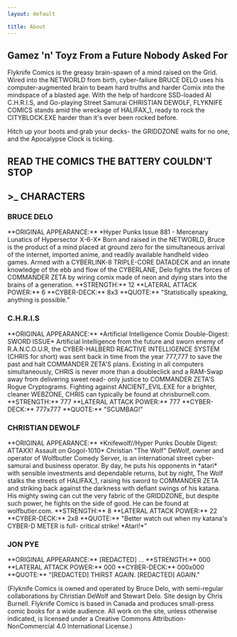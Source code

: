 ```yaml
---
layout: default

title: About
---
```


<h2 class="sectionHead center">Gamez 'n' Toyz From a Future Nobody Asked For</h2>

Flyknife Comics is the greasy brain-spawn of a mind raised on the Grid. Wired into the NETWORLD from birth, cyber-failure
BRUCE DELO uses his computer-augmented brain to beam hard truths and harder Comix into the mindspace of a blasted age.
With the help of hardcore SSD-loaded AI C.H.R.I.S, and Go-playing Street Samurai CHRISTIAN DEWOLF, FLYKNIFE COMICS stands
amid the wreckage of HALIFAX_1, ready to rock the CITYBLOCK.EXE harder than it's ever been rocked before.

Hitch up your boots and grab your decks- the GRIDDZONE waits for no one, and the Apocalypse Clock is ticking.

<h2 class="sectionHead center">READ THE COMICS THE BATTERY COULDN'T STOP</h2>
  
  
<h2 class="sectionHead">>_ CHARACTERS</h2>
  
  
<h3 class="sectionHead">BRUCE DELO</h3>
**ORIGINAL APPEARANCE:** *Hyper Punks Issue 881 - Mercenary Lunatics of Hypersector X-6-X*  
Born and raised in the NETWORLD, Bruce is the product of a mind placed at ground zero for the simultaneous arrival of 
the internet, imported anime, and readily available handheld video games. Armed with a CYBERLINK-8 TRIPLE-CORE DATADECK
and an innate knowledge of the ebb and flow of the CYBERLANE, Delo fights the forces of COMMANDER ZETA by wiring comix
made of neon and dying stars into the brains of a generation.  
**STRENGTH:** 12  
**LATERAL ATTACK POWER:** 6  
**CYBER-DECK:** 8x3  
**QUOTE:** "Statistically speaking, anything is possible."  
  
<h3 class="sectionHead">C.H.R.I.S</h3>
**ORIGINAL APPEARANCE:** *Artificial Intelligence Comix Double-Digest: SWORD ISSUE*  
Artificial Intelligence from the future and sworn enemy of R.A.N.C.O.U.R, the CYBER-HALBERD REACTIVE INTELLIGENCE SYSTEM
(CHRIS for short) was sent back in time from the year 777,777 to save the past and halt COMMANDER ZETA'S plans. Existing
in all computers simultaneously, CHRIS is never more than a doubleclick and a RAM-Swap away from delivering sweet read-
only justice to COMMANDER ZETA'S Rogue Cryptograms. Fighting against ANCIENT_EVIL.EXE for a brighter, cleaner WEBZONE, 
CHRIS can typically be found at chrisburnell.com.  
**STRENGTH:** 777  
**LATERAL ATTACK POWER:** 777  
**CYBER-DECK:** 777x777  
**QUOTE:** "SCUMBAG!"   
  
<h3 class="sectionHead">CHRISTIAN DEWOLF</h3>
**ORIGINAL APPEARANCE:** *Knifewolf//Hyper Punks Double Digest: ATTAXX! Assault on Gogol-1010*  
Christian "The Wolf" DeWolf, owner and operator of Wolfbutler Comedy Server, is an international street cyber-
samurai and business operator. By day, he puts his opponents in *atari* with sensible investments and dependable returns,
but by night, The Wolf stalks the streets of HALIFAX_1, raising his sword to COMMANDER ZETA and striking back against 
the darkness with defiant swings of his katana. His mighty swing can cut the very fabric of the GRIDDZONE, but despite
such power, he fights on the side of good. He can be found at wolfbutler.com.   
**STRENGTH:** 8 
**LATERAL ATTACK POWER:** 22  
**CYBER-DECK:** 2x8  
**QUOTE:** "Better watch out when my katana's CYBER-D METER is full- critical strike! *Atari!*"   
  
<h3 class="sectionHead">JON PYE</h3>
**ORIGINAL APPEARANCE:** [REDACTED]
...  
**STRENGTH:** 000  
**LATERAL ATTACK POWER:** 000  
**CYBER-DECK:** 000x000  
**QUOTE:** "[REDACTED] THIRST AGAIN. [REDACTED] AGAIN."  

(Flyknife Comics is owned and operated by Bruce Delo, with semi-regular collaborations by Christian DeWolf and Stewart Delo. Site design by Chris Burnell. Flyknife Comics is based in Canada and produces small-press comic books for a wide audience. All work on the site, unless otherwise indicated, is licensed under a Creative Commons Attribution-NonCommercial 4.0 International License.)
